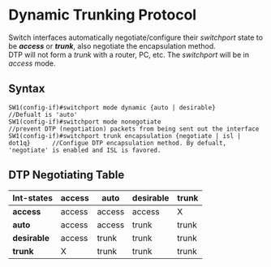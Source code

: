 # Dynamic Trunking Protocol
Switch interfaces automatically negotiate/configure their _switchport_ state to be _**access**_ or _**trunk**_, also negotiate the encapsulation method.  
DTP will not form a _trunk_ with a router, PC, etc. The _switchport_ will be in _access_ mode.

## Syntax
```
SW1(config-if)#switchport mode dynamic {auto | desirable}                    //Defualt is 'auto'
SW1(config-if)#switchport mode nonegotiate                                   //prevent DTP (negotiation) packets from being sent out the interface
SW1(config-if)#switchport trunk encapsulation {negotiate | isl | dot1q}      //Configue DTP encapsulation method. By defualt, 'negotiate' is enabled and ISL is favored.
```

## DTP Negotiating Table
Int-states   | access |  auto  | desirable | trunk |
-------------|--------|--------|-----------|-------|
**access**   | access | access | access    | X     |
**auto**     | access | access | trunk     | trunk |
**desirable**| access | trunk  | trunk     | trunk |
**trunk**    |  X     | trunk  | trunk     | trunk |
